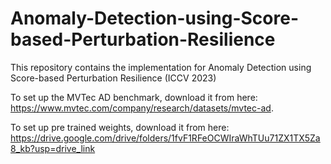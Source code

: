 # Anomaly-Detection-using-Score-based-Perturbation-Resilience

This repository contains the implementation for Anomaly Detection using Score-based Perturbation Resilience (ICCV 2023)

To set up the MVTec AD benchmark, download it from here: https://www.mvtec.com/company/research/datasets/mvtec-ad. 

To set up pre trained weights, download it from here: https://drive.google.com/drive/folders/1fvF1RFeOCWIraWhTUu71ZX1TX5Za8_kb?usp=drive_link
